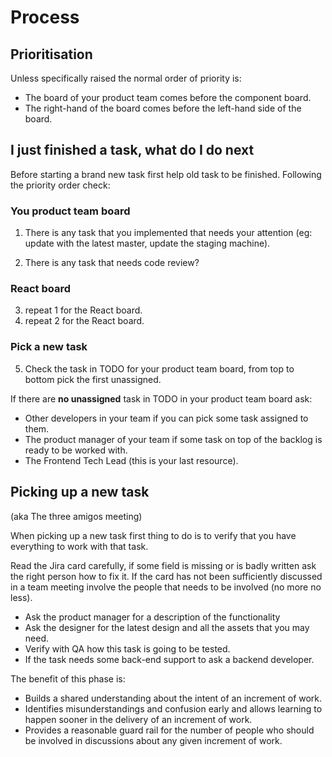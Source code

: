 # Process

## Prioritisation

Unless specifically raised the normal order of priority is:
* The board of your product team comes before the component board.
* The right-hand of the board comes before the left-hand side of the board.

## I just finished a task, what do I do next
Before starting a brand new task first help old task to be finished.
Following the priority order check:

### You product team board

1) There is any task that you implemented that needs your attention (eg: update with the latest master, update the staging machine).

2) There is any task that needs code review?

### React board

3) repeat 1 for the React board.
4) repeat 2 for the React board.

### Pick a new task

5) Check the task in TODO for your product team board, from top to bottom pick the first unassigned.

If there are **no unassigned** task in TODO in your product team board ask:

* Other developers in your team if you can pick some task assigned to them.
* The product manager of your team if some task on top of the backlog is ready to be worked with.
* The Frontend Tech Lead (this is your last resource).


## Picking up a new task

(aka The three amigos meeting)

When picking up a new task first thing to do is to verify that you have everything to work with that task.

Read the Jira card carefully, if some field is missing or is badly written ask the right person how to fix it. If the card has not been sufficiently discussed in a team meeting involve the people that needs to be involved (no more no less).

* Ask the product manager for a description of the functionality
* Ask the designer for the latest design and all the assets that you may need.
* Verify with QA how this task is going to be tested.
* If the task needs some back-end support to ask a backend developer.

The benefit of this phase is:

* Builds a shared understanding about the intent of an increment of work.
* Identifies misunderstandings and confusion early and allows learning to happen sooner in the delivery of an increment of work.
* Provides a reasonable guard rail for the number of people who should be involved in discussions about any given increment of work.
